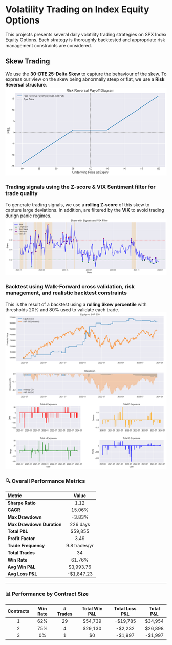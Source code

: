 # **Volatility Trading on Index Equity Options**

This projects presents several daily volatility trading strategies on SPX Index Equity Options.
Each strategy is thoroughly backtested and appropriate risk management constraints are considered.

## **Skew Trading**
We use the **30-DTE 25-Delta Skew** to capture the behaviour of the skew. To express our view 
on the skew being abnormally steep or flat, we use a **Risk Reversal structure**.
![Risk Reversal](plots/risk_reversal.png)

### **Trading signals using the Z-score & VIX Sentiment filter for trade quality**
To generate trading signals, we use a **rolling Z-score** of this skew to capture large deviations.
In addition, are filtered by the **VIX** to avoid trading durign panic regimes.
![Skew Z-score](plots/z_score_signal_vix_filter.png)

### **Backtest using Walk-Forward cross validation, risk management, and realistic backtest constraints**
This is the result of a backtest using a **rolling Skew percentile** with thresholds 20% and 80% used to validate each trade.
![Backtest](plots/backtest_greeks.png)

### 🔍 **Overall Performance Metrics**

| Metric                   | Value        |
|:-------------------------|:------------:|
| **Sharpe Ratio**         | 1.12         |
| **CAGR**                 | 15.06%       |
| **Max Drawdown**         | -3.83%       |
| **Max Drawdown Duration**| 226 days     |
| **Total P&L**            | \$59,855     |
| **Profit Factor**        | 3.49         |
| **Trade Frequency**      | 9.8 trades/yr|
| **Total Trades**         | 34           |
| **Win Rate**             | 61.76%       |
| **Avg Win P&L**          | \$3,993.76   |
| **Avg Loss P&L**         | -\$1,847.23  |

---

### 📊 **Performance by Contract Size**

| Contracts | Win Rate | # Trades | Total Win P&L | Total Loss P&L | Total P&L |
|:---------:|:--------:|:--------:|:-------------:|:--------------:|:---------:|
| 1         | 62%      | 29       | \$54,739      | -\$19,785      | \$34,954  |
| 2         | 75%      | 4        | \$29,130      | -\$2,232       | \$26,898  |
| 3         | 0%       | 1        | \$0           | -\$1,997       | -\$1,997  |
